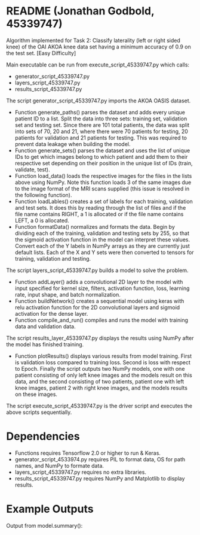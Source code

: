 # README (Jonathan Godbold, 45339747)
Algorithm implemented for Task 2: Classify laterality (left or right sided knee) of the OAI AKOA knee data set having a minimum accuracy of 0.9 on the test set. [Easy Difficulty]

Main executable can be run from execute_script_45339747.py which calls:
* generator_script_45339747.py
* layers_script_45339747.py
* results_script_45339747.py

The script generator_script_45339747.py imports the AKOA OASIS dataset.
* Function generate_paths() parses the dataset and adds every unique patient ID to a list. Split the data into three sets: training set, validation set and testing set. Since there are 101 total patients, the data was split into sets of 70, 20 and 21, where there were 70 patients for testing, 20 patients for validation and 21 patients for testing. This was required to prevent data leakage when building the model. 
* Function generate_sets() parses the dataset and uses the list of unique IDs to get which images belong to which patient and add them to their respective set depending on their position in the unique list of IDs (train, validate, test).
* Function load_data() loads the respective images for the files in the lists above using NumPy. Note this function loads 3 of the same images due to the image format of the MRI scans supplied (this issue is resolved in the following function).
* Function loadLables() creates a set of labels for each training, validation and test sets. It does this by reading through the list of files and if the file name contains RIGHT, a 1 is allocated or if the file name contains LEFT, a 0 is allocated.
* Function formatData() normalizes and formats the data. Begin by dividing each of the training, validation and testing sets by 255, so that the sigmoid activation function in the model can interpret these values. Convert each of the Y labels in NumPy arrays as they are currently just default lists. Each of the X and Y sets were then converted to tensors for training, validation and testing.

The script layers_script_45339747.py builds a model to solve the problem.
* Function addLayer() adds a convolutional 2D layer to the model with input specified for kernel size, filters, activation function, loss, learning rate, input shape, and batch normalization.
* Function buildNetwork() creates a sequential model using keras with relu activation function for the 2D convolutional layers and sigmoid activation for the dense layer.
* Function compile_and_run() compiles and runs the model with training data and validation data.

The script results_layer_45339747.py displays the results using NumPy after the model has finished training.
* Function plotResults() displays various results from model training. First is validation loss compared to training loss. Second is loss with respect to Epoch. Finally the script outputs two NumPy models, one with one patient consisting of only left knee images and the models result on this data, and the second consisting of two patients, patient one with left knee images, patient 2 with right knee images, and the models results on these images.

The script execute_script_45339747.py is the driver script and executes the above scripts sequentially.

# Dependencies
* Functions requires Tensorflow 2.0 or higher to run & Keras.
* generator_script_4533974.py requires PIL to format data, OS for path names, and NumPy to formate data.
* layers_script_45339747.py requires no extra libraries.
* results_script_45339747.py requires NumPy and Matplotlib to display results.

# Example Outputs
Output from model.summary():


